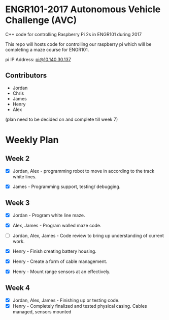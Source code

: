 # ENGR101-2017 Autonomous Vehicle Challenge (AVC)

C++ code for controlling Raspberry Pi 2s in ENGR101 during 2017

This repo will hosts code for controlling our raspberry pi which will be completing a maze course for ENGR101.

pi IP Address: pi@10.140.30.137

## Contributors
- Jordan
- Chris
- James
- Henry
- Alex


(plan need to be decided on and complete till week 7)

# Weekly Plan

## Week 2
- [x] Jordan, Alex        - programming robot to move in according to the track white lines.
- [x] James               - Programming support, testing/ debugging.


## Week 3
- [x] Jordan              - Program white line maze.
- [x] Alex, James         - Program walled maze code.
- [ ] Jordan, Alex, James - Code review to bring up understanding of current work.
- [x] Henry     - Finish creating battery housing. 
- [x] Henry        - Create a form of cable management. 
- [x] Henry        - Mount range sensors at an effectively.


## Week 4 
- [x] Jordan, Alex, James - Finishing up or testing code. 
- [x] Henry     - Completely finalized and tested physical casing. Cables managed, sensors mounted
